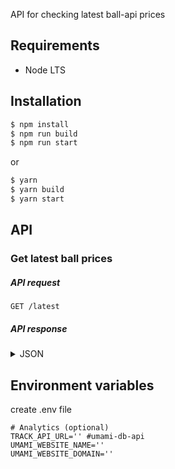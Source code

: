 API for checking latest ball-api prices

## Requirements

- Node LTS

## Installation

```sh
$ npm install
$ npm run build
$ npm run start
```

or

```sh
$ yarn
$ yarn build
$ yarn start
```

## API


### Get latest ball prices

##### API request

`GET /latest`

##### API response

<details>
<summary>JSON</summary>

```json
{status: "success",…}
response: {<summary>football_results</summary>: {football: {date: "เวลา", date1: "19:00น.", leag: "ลีก : ไทยลีก",…},…}}
football_results: {football: {date: "เวลา", date1: "19:00น.", leag: "ลีก : ไทยลีก",…},…}
football: {date: "เวลา", date1: "19:00น.", leag: "ลีก : ไทยลีก",…}
date: "เวลา"
date1: "19:00น."
leag: "ลีก : ไทยลีก"
st: "ผลเตะเข้าประตู แบงค็อก ยูไนเต็ด - ขอนแก่น ยูไนเต็ด"
team: "ทีมลงแข่ง แบงค็อก ยูไนเต็ด กับ ขอนแก่น ยูไนเต็ด"
football1: {date: "เวลา", date1: "02:00น.", leag: "ลีก : ลาลีกา", team: "ทีมลงแข่ง โอซาซูนา กับ เซบีญา",…}
date: "เวลา"
date1: "02:00น."
leag: "ลีก : ลาลีกา"
st: "ผลเตะเข้าประตู โอซาซูนา - เซบีญา"
team: "ทีมลงแข่ง โอซาซูนา กับ เซบีญา"
football2: {date: "เวลา", date1: "01:30น.", leag: "ลีก : บุนเดสลีกา",…}
date: "เวลา"
date1: "01:30น."
leag: "ลีก : บุนเดสลีกา"
st: "ผลเตะเข้าประตู ไฟร์บวร์ก - โบรุสเซีย ดอร์ทมุนด์"
them: "ทีมลงแข่ง ไฟร์บวร์ก กับ โบรุสเซีย ดอร์ทมุนด์"
football3: {date: "เวลา", date1: "18:00น.", leag: "ลีก : แชมเปี้ยนชิพ",…}
date: "เวลา"
date1: "18:00น."
leag: "ลีก : แชมเปี้ยนชิพ"
st: "ผลเตะเข้าประตู เชียงใหม่ ยูไนเต็ด - นครศรีธรรมราช"
them: "ทีมลงแข่ง เชียงใหม่ ยูไนเต็ด กับ นครศรีธรรมราช"
football4: {date: "เวลา", date1: "02:00น.", leag: "ลีก : ลีกเอิง", them: "ทีมลงแข่ง นองต์ส กับ ลีลล์",…}
date: "เวลา"
date1: "02:00น."
leag: "ลีก : ลีกเอิง"
st: "ผลเตะเข้าประตู นองต์ส - ลีลล์"
them: "ทีมลงแข่ง นองต์ส กับ ลีลล์"
status: "success"
```
  
<summary>Facebook</summary>
```
 https://www.facebook.com/Yollayud.C7/
```
  

</details>

## Environment variables

create .env file

```
# Analytics (optional)
TRACK_API_URL='' #umami-db-api
UMAMI_WEBSITE_NAME=''
UMAMI_WEBSITE_DOMAIN=''
```
